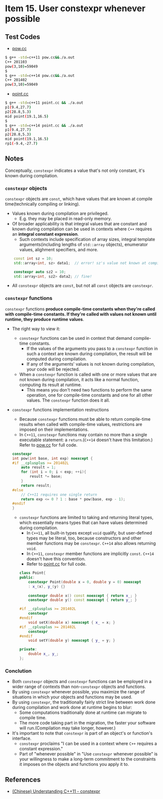 # Item 15. User constexpr whenever possible

## Test Codes

- [pow.cc](./pow.cc)

```bash
$ g++ -std=c++11 pow.cc&&./a.out
C++ 201103
pow(3,10)=59049
$ 
$ g++ -std=c++14 pow.cc&&./a.out
C++ 201402
pow(3,10)=59049
```

- [point.cc](./point.cc)

```bash
$ g++ -std=c++11 point.cc && ./a.out
p1(9.4,27.7)
p2(28.8,5.3)
mid point(19.1,16.5)
$ 
$ g++ -std=c++14 point.cc && ./a.out
p1(9.4,27.7)
p2(28.8,5.3)
mid point(19.1,16.5)
rp1(-9.4,-27.7)
```

## Notes
Conceptually, `constexpr` indicates a value that's not only constant, it's known during compliation.    

### `constexpr` objects 
`constexpr` objects are `const`, which have values that are known at compile time(technically compiling or linking).     
- Values known during compilation are privileged.     
  - E.g. they may be placed in read-only memory.     
- Of broader applicability is that integral values that are constant and known during compilation can be used in contexts where `C++` requires an **integral constant expression**.     
  - Such contexts include specification of array sizes, integral template arguments(including lengths of `std::array` objects), enumerator values, alighment specifiers, and more.     

```c++
    const int sz = 10; 
    std::array<int, sz> data1;  // error! sz's value not known at compilation.

    constexpr auto sz2 = 10;    
    std::array<int, sz2> data2; // fine! 
```

- All `constexpr` objects are `const`, but not all `const` objects are `constexpr`.     

### `constexpr` functions
`constexpr` functions **produce compile-time constants when they're called with compile-time constants. If they're called with values not known until runtime, they produce runtime values**.     
- The right way to view it:     
  - `constexpr` functions can be used in context that demand compile-time constants.     
    - If the values of the arguments you pass to a `constexpr` function in such a context are known during compilation, the result will be computed during compilation.      
    - If any of the arguments' values is not known during compilation, your code will be rejected.     
  - When a `constexpr` function is called with one or more values that are not known during compilation, it acts like a normal function, computing its result at runtime.     
    - This means you don't need two functions to perform the same operation, one for compile-time constants and one for all other values. The `constexpr` function does it all.    
- `constexpr` functions implementation restructions
  - Because `constexpr` functions must be able to return compile-time results when called with compile-time values, restrictions are imposed on their implementations.     
  - In `C++11`, `constexpr` functions may contain no more than a single executable statement: a `return`.(`C++14` doesn't have this limitation.) Refer to [pow.cc](./pow.cc) for full code.          

  ```c++
  constexpr 
  int pow(int base, int exp) noexcept {
  #if __cplusplus >= 201402L
      auto result = 1;
      for (int i = 0; i < exp; ++i){
          result *= base;
      }
      return result;
  #else
      // C++11 requires one single return
      return exp <= 0 ? 1 : base * pow(base, exp - 1);
  #endif
  }
  ```

  - `constexpr` functions are limited to taking and returning literal types, which essentially means types that can have values determined during compilation.     
    - In `C++11`, all built-in types except `void` qualify, but user-defined types may be literal, too, because constructors and other member functions may be `constexpr`. `C++14` also allows returning `void`.      
    - In `C++11`, `constexpr` member functions are implicitly `const`. `C++14` doesn't have this convention.     
    - Refer to [point.cc](./point.cc) for full code.       
    ```c++
    class Point{
    public:
        constexpr Point(double x = 0, double y = 0) noexcept
        : x_(x), y_(y) {}
        
        constexpr double x() const noexcept { return x_; }
        constexpr double y() const noexcept { return y_; }

    #if __cplusplus >= 201402L
        constexpr
    #endif
        void setX(double x) noexcept { x_ = x; }
    #if __cplusplus >= 201402L
        constexpr
    #endif
        void setY(double y) noexcept { y_ = y; }

    private:
        double x_, y_;
    };
    ```

### Conclution

- Both `constexpr` objects and `constexpr` functions can be employed in a wider range of contexts than non-`constexpr` objects and functions.    
- By using `constexpr` whenever possible, you maximize the range of situations in which your objects and functions may be used.    
- By using `constexpr`, the traditionally fairly strict line between work done during compilation and work done at runtime begins to blur:      
  - Some computations traditionally done at runtime can migrate to compile time.    
  - The more code taking part in the migration, the faster your software will run.(Compilation may take longer, however.)    
- It's important to note that `constexpr` is part of an object's or function's interface.     
  - `constexpr` proclaims "I can be used in a context where `C++` requires a constant expression."      
  - Part of "whenever possible" in "Use `constexpr` whenever possible" is your willingness to make a long-term commitment to the constraints it imposes on the objects and functions you apply it to.     

## References
- [(Chinese) Understanding C++11 - constexpr](https://github.com/wangyoucao577/modern-cpp/tree/master/understanding-cpp11#constexpr)
